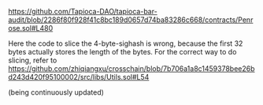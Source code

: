 https://github.com/Tapioca-DAO/tapioca-bar-audit/blob/2286f80f928f41c8bc189d0657d74ba83286c668/contracts/Penrose.sol#L480

Here the code to slice the 4-byte-sighash is wrong, because the first 32 bytes actually stores the length of the bytes. For the correct way to do slicing, refer to https://github.com/zhiqiangxu/crosschain/blob/7b706a1a8c1459378bee26bd243d420f95100002/src/libs/Utils.sol#L54

(being continuously updated)